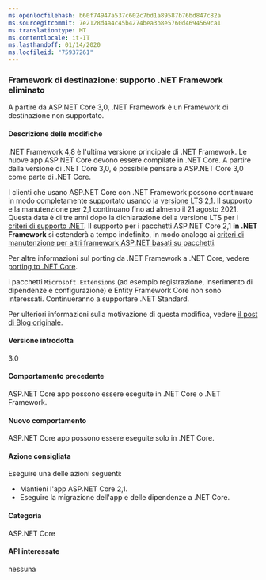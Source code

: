 ```yaml
---
ms.openlocfilehash: b60f74947a537c602c7bd1a89587b76bd847c82a
ms.sourcegitcommit: 7e2128d4a4c45b4274bea3b8e5760d4694569ca1
ms.translationtype: MT
ms.contentlocale: it-IT
ms.lasthandoff: 01/14/2020
ms.locfileid: "75937261"
---
```

### <a name="target-framework-net-framework-support-dropped"></a>Framework di destinazione: supporto .NET Framework eliminato

A partire da ASP.NET Core 3,0, .NET Framework è un Framework di destinazione non supportato.

#### <a name="change-description"></a>Descrizione delle modifiche

.NET Framework 4,8 è l'ultima versione principale di .NET Framework. Le nuove app ASP.NET Core devono essere compilate in .NET Core. A partire dalla versione di .NET Core 3,0, è possibile pensare a ASP.NET Core 3,0 come parte di .NET Core.

I clienti che usano ASP.NET Core con .NET Framework possono continuare in modo completamente supportato usando la [versione LTS 2,1](https://www.microsoft.com/net/download/dotnet-core/2.1). Il supporto e la manutenzione per 2,1 continuano fino ad almeno il 21 agosto 2021. Questa data è di tre anni dopo la dichiarazione della versione LTS per i [criteri di supporto .NET](https://www.microsoft.com/net/platform/support-policy). Il supporto per i pacchetti ASP.NET Core 2,1 **in .NET Framework** si estenderà a tempo indefinito, in modo analogo ai [criteri di manutenzione per altri framework ASP.NET basati su pacchetti](https://dotnet.microsoft.com/platform/support/policy/aspnet).

Per altre informazioni sul porting da .NET Framework a .NET Core, vedere [porting to .NET Core](~/docs/core/porting/index.md).

i pacchetti `Microsoft.Extensions` (ad esempio registrazione, inserimento di dipendenze e configurazione) e Entity Framework Core non sono interessati. Continueranno a supportare .NET Standard.

Per ulteriori informazioni sulla motivazione di questa modifica, vedere [il post di Blog originale](https://devblogs.microsoft.com/aspnet/a-first-look-at-changes-coming-in-asp-net-core-3-0/).

#### <a name="version-introduced"></a>Versione introdotta

3.0

#### <a name="old-behavior"></a>Comportamento precedente

ASP.NET Core app possono essere eseguite in .NET Core o .NET Framework.

#### <a name="new-behavior"></a>Nuovo comportamento

ASP.NET Core app possono essere eseguite solo in .NET Core.

#### <a name="recommended-action"></a>Azione consigliata

Eseguire una delle azioni seguenti:

- Mantieni l'app ASP.NET Core 2,1.
- Eseguire la migrazione dell'app e delle dipendenze a .NET Core.

#### <a name="category"></a>Categoria

ASP.NET Core

#### <a name="affected-apis"></a>API interessate

nessuna

<!-- 

#### Affected APIs

Not detectable via API analysis

-->
